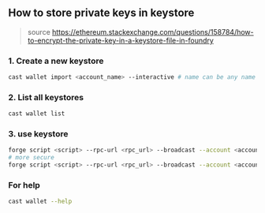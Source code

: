 ## How to store private keys in keystore

> source
> https://ethereum.stackexchange.com/questions/158784/how-to-encrypt-the-private-key-in-a-keystore-file-in-foundry

### 1. Create a new keystore

```bash
cast wallet import <account_name> --interactive # name can be any name you like
```

### 2. List all keystores

```bash
cast wallet list
```

### 3. use keystore

```bash
forge script <script> --rpc-url <rpc_url> --broadcast --account <account_name> --password <password>
# more secure
forge script <script> --rpc-url <rpc_url> --broadcast --account <account_name> # it will prompt you to enter password
```

### For help

```bash
cast wallet --help
```
